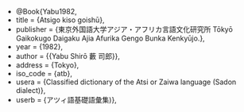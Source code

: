* @Book{Yabu1982,
*  title     = {Atsigo kiso goishū},
*  publisher = {東京外国語大学アジア・アフリカ言語文化研究所 Tōkyō Gaikokugo Daigaku Ajia Afurika Gengo Bunka Kenkyūjo.},
*  year      = {1982},
*  author    = {{Yabu Shirō 藪 司郎}},
*  address   = {Tokyo},
*  iso_code  = {atb},
*  usera     = {Classified dictionary of the Atsi or Zaiwa language (Sadon dialect)},
*  userb     = {アツィ語基礎語彙集)},
